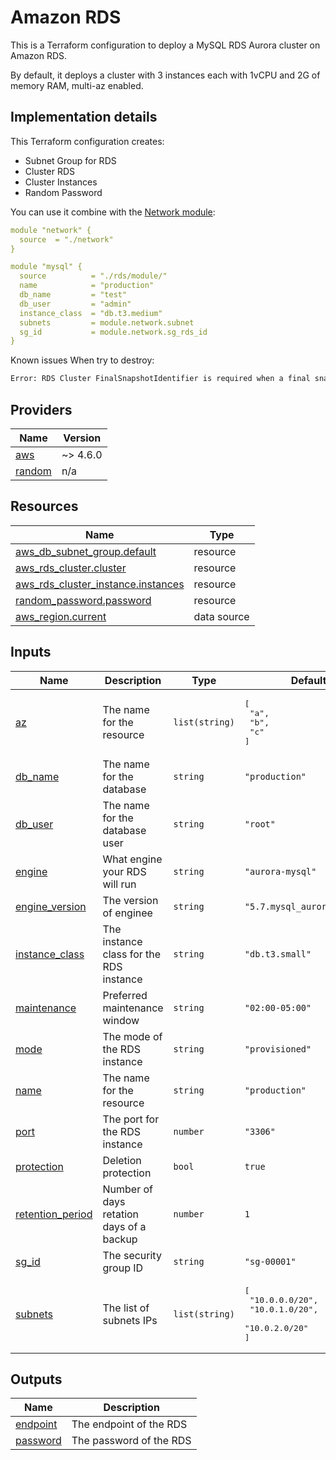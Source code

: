 # Amazon RDS
This is a Terraform configuration to deploy a MySQL RDS Aurora cluster on Amazon RDS.

By default, it deploys a cluster with 3 instances each with 1vCPU and 2G of memory RAM, multi-az enabled.

## Implementation details

This Terraform configuration creates:

- Subnet Group for RDS
- Cluster RDS
- Cluster Instances
- Random Password

You can use it combine with the [Network module](https://github.com/giovannirossini/terraform-aws/tree/main/network#network):

```yaml
module "network" {
  source  = "./network"
}

module "mysql" {
  source          = "./rds/module/"
  name            = "production"
  db_name         = "test"
  db_user         = "admin"
  instance_class  = "db.t3.medium"
  subnets         = module.network.subnet
  sg_id           = module.network.sg_rds_id
}
```

Known issues
When try to destroy:
```sh
Error: RDS Cluster FinalSnapshotIdentifier is required when a final snapshot is required
```
<!-- BEGIN_TF_DOCS -->
## Providers

| Name | Version |
|------|---------|
| <a name="provider_aws"></a> [aws](#provider\_aws) | ~> 4.6.0 |
| <a name="provider_random"></a> [random](#provider\_random) | n/a |

## Resources

| Name | Type |
|------|------|
| [aws_db_subnet_group.default](https://registry.terraform.io/providers/hashicorp/aws/latest/docs/resources/db_subnet_group) | resource |
| [aws_rds_cluster.cluster](https://registry.terraform.io/providers/hashicorp/aws/latest/docs/resources/rds_cluster) | resource |
| [aws_rds_cluster_instance.instances](https://registry.terraform.io/providers/hashicorp/aws/latest/docs/resources/rds_cluster_instance) | resource |
| [random_password.password](https://registry.terraform.io/providers/hashicorp/random/latest/docs/resources/password) | resource |
| [aws_region.current](https://registry.terraform.io/providers/hashicorp/aws/latest/docs/data-sources/region) | data source |

## Inputs

| Name | Description | Type | Default | Required |
|------|-------------|------|---------|:--------:|
| <a name="input_az"></a> [az](#input\_az) | The name for the resource | `list(string)` | <pre>[<br>  "a",<br>  "b",<br>  "c"<br>]</pre> | no |
| <a name="input_db_name"></a> [db\_name](#input\_db\_name) | The name for the database | `string` | `"production"` | no |
| <a name="input_db_user"></a> [db\_user](#input\_db\_user) | The name for the database user | `string` | `"root"` | no |
| <a name="input_engine"></a> [engine](#input\_engine) | What engine your RDS will run | `string` | `"aurora-mysql"` | no |
| <a name="input_engine_version"></a> [engine\_version](#input\_engine\_version) | The version of enginee | `string` | `"5.7.mysql_aurora.2.07.2"` | no |
| <a name="input_instance_class"></a> [instance\_class](#input\_instance\_class) | The instance class for the RDS instance | `string` | `"db.t3.small"` | no |
| <a name="input_maintenance"></a> [maintenance](#input\_maintenance) | Preferred maintenance window | `string` | `"02:00-05:00"` | no |
| <a name="input_mode"></a> [mode](#input\_mode) | The mode of the RDS instance | `string` | `"provisioned"` | no |
| <a name="input_name"></a> [name](#input\_name) | The name for the resource | `string` | `"production"` | no |
| <a name="input_port"></a> [port](#input\_port) | The port for the RDS instance | `number` | `"3306"` | no |
| <a name="input_protection"></a> [protection](#input\_protection) | Deletion protection | `bool` | `true` | no |
| <a name="input_retention_period"></a> [retention\_period](#input\_retention\_period) | Number of days retation days of a backup | `number` | `1` | no |
| <a name="input_sg_id"></a> [sg\_id](#input\_sg\_id) | The security group ID | `string` | `"sg-00001"` | no |
| <a name="input_subnets"></a> [subnets](#input\_subnets) | The list of subnets IPs | `list(string)` | <pre>[<br>  "10.0.0.0/20",<br>  "10.0.1.0/20",<br>  "10.0.2.0/20"<br>]</pre> | no |

## Outputs

| Name | Description |
|------|-------------|
| <a name="output_endpoint"></a> [endpoint](#output\_endpoint) | The endpoint of the RDS |
| <a name="output_password"></a> [password](#output\_password) | The password of the RDS |
<!-- END_TF_DOCS -->